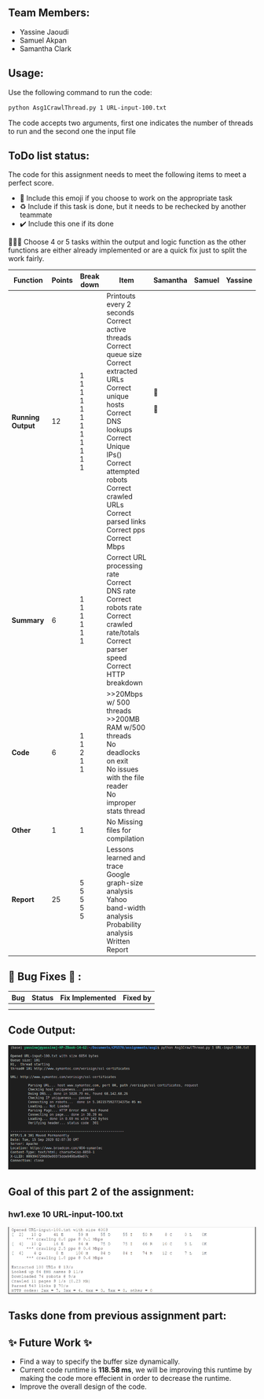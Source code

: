 ## Team Members:
* Yassine Jaoudi
* Samuel Akpan
* Samantha Clark

## Usage:

Use the following command to run the code:

```bash
python Asg1CrawlThread.py 1 URL-input-100.txt
```

The code accepts two arguments, first one indicates the number of threads to run and the second one the input file

## ToDo list status:

The code for this assignment needs to meet the following items to meet a perfect score.

* :construction: Include this emoji if you choose to work on the appropriate task
* :recycle: Include if this task is done, but it needs to be rechecked by another teammate
* :heavy_check_mark: Include this one if its done


:rotating_light::rotating_light::rotating_light: Choose 4 or 5 tasks within the output and logic function as the other functions are either already implemented or are a quick fix just to split the work fairly.

| **Function**  | **Points**  | **Break down**  | **Item**  | **Samantha** | **Samuel** | **Yassine** | 
|---------------|-------------|-----------------|-----------|--------------|------------|-------------|
|  **Running Output**  | 12  | 1<br />1<br />1<br />1<br />1<br />1<br />1<br />1<br />1<br />1<br />1<br />1<br />  | Printouts every 2 seconds<br />Correct active threads<br />Correct queue size<br />Correct extracted URLs<br />Correct unique hosts<br />Correct DNS lookups<br />Correct Unique IPs()<br />Correct attempted robots<br />Correct crawled URLs<br />Correct parsed links<br />Correct pps<br />  Correct Mbps<br />   | <br />:construction:<br /> <br />:construction: <br /><br /><br /><br /><br /><br /><br /> | <br /><br /><br /><br /><br /> <br /> <br /><br /> <br /><br />| <br /><br /><br /><br /> <br /><br /><br /><br /><br /> <br /> |
|  **Summary**  | 6  | 1<br />1<br />1<br />1<br />1<br />1<br />  | Correct URL processing rate<br />Correct DNS rate<br />Correct robots rate<br />Correct crawled rate/totals<br />Correct parser speed <br />Correct HTTP breakdown <br />  | <br /> <br /><br /><br /> | <br /><br /><br /><br />  |  <br /><br /> <br /> <br /> |
|**Code**| 6  | 1<br />1<br />2<br />1<br />1<br />  |  >>20Mbps w/ 500 threads <br /> >>200MB RAM w/500 threads<br /> No deadlocks on exit<br />No issues with the file reader <br /> No improper stats thread<br />  | <br /><br /><br /><br /><br />  | <br /><br /><br /><br /><br /> |  <br /><br /> <br /><br /><br /> |
|  **Other**  | 1  | 1  | No Missing files for compilation  |  |   |   |
|  **Report**  | 25  | 5<br />5<br />5<br />5<br />5<br />  | Lessons learned and trace<br />Google graph-size analysis<br />Yahoo band-width analysis<br /> Probability analysis<br /> Written Report<br />  |  |   |  |

## :bug: Bug Fixes :bug: :

| **Bug** | **Status** | **Fix Implemented** | **Fixed by** |
|---------|------------|---------------------|--------------|
|   |    |   |   |
| |    |    |   |


## Code Output:
![output](current_out_part2.png)

## Goal of this part 2 of the assignment:
### hw1.exe 10 URL-input-100.txt
![Goal](part3_goal_output1.png)


## Tasks done from previous assignment part:



## :sparkles: Future Work :sparkles:

* Find a way to specify the buffer size dynamically.
* Current code runtime is **118.58 ms**, we will be improving this runtime by making the code more effecient in order to decrease the runtime.
* Improve the overall design of the code. 
